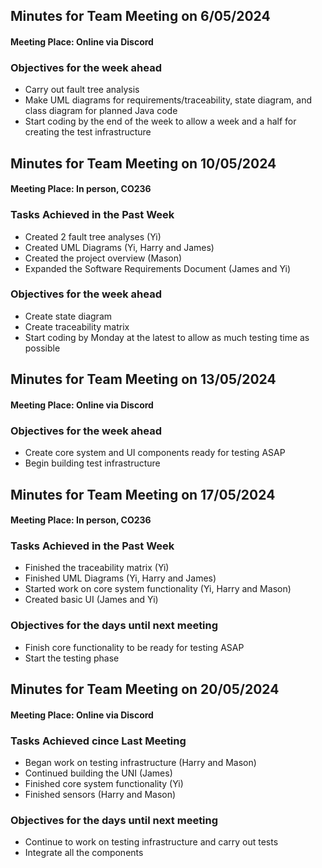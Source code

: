 ## Minutes for Team Meeting on 6/05/2024


#### Meeting Place: Online via Discord


### Objectives for the week ahead

- Carry out fault tree analysis
- Make UML diagrams for requirements/traceability, state diagram, and class diagram for planned Java code
- Start coding by the end of the week to allow a week and a half for creating the test infrastructure

## Minutes for Team Meeting on 10/05/2024


#### Meeting Place: In person, CO236


### Tasks Achieved in the Past Week

- Created 2 fault tree analyses (Yi)
- Created UML Diagrams (Yi, Harry and James)
- Created the project overview (Mason)
- Expanded the Software Requirements Document (James and Yi)

### Objectives for the week ahead

- Create state diagram
- Create traceability matrix
- Start coding by Monday at the latest to allow as much testing time as possible

## Minutes for Team Meeting on 13/05/2024


#### Meeting Place: Online via Discord


### Objectives for the week ahead

- Create core system and UI components ready for testing ASAP
- Begin building test infrastructure

## Minutes for Team Meeting on 17/05/2024


#### Meeting Place: In person, CO236


### Tasks Achieved in the Past Week

- Finished the traceability matrix (Yi)
- Finished UML Diagrams (Yi, Harry and James)
- Started work on core system functionality (Yi, Harry and Mason)
- Created basic UI (James and Yi)

### Objectives for the days until next meeting

- Finish core functionality to be ready for testing ASAP
- Start the testing phase

## Minutes for Team Meeting on 20/05/2024


#### Meeting Place: Online via Discord


### Tasks Achieved cince Last Meeting

- Began work on testing infrastructure (Harry and Mason)
- Continued building the UNI (James)
- Finished core system functionality (Yi)
- Finished sensors (Harry and Mason)

### Objectives for the days until next meeting

- Continue to work on testing infrastructure and carry out tests
- Integrate all the components